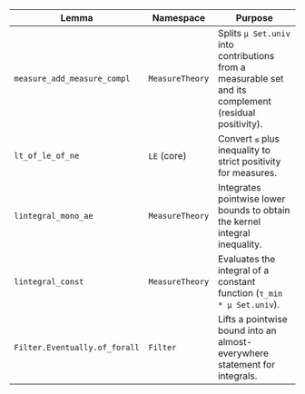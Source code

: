 | Lemma | Namespace | Purpose |
| --- | --- | --- |
| `measure_add_measure_compl` | `MeasureTheory` | Splits `μ Set.univ` into contributions from a measurable set and its complement (residual positivity). |
| `lt_of_le_of_ne` | `LE` (core) | Convert `≤` plus inequality to strict positivity for measures. |
| `lintegral_mono_ae` | `MeasureTheory` | Integrates pointwise lower bounds to obtain the kernel integral inequality. |
| `lintegral_const` | `MeasureTheory` | Evaluates the integral of a constant function (`τ_min * μ Set.univ`). |
| `Filter.Eventually.of_forall` | `Filter` | Lifts a pointwise bound into an almost-everywhere statement for integrals. |
